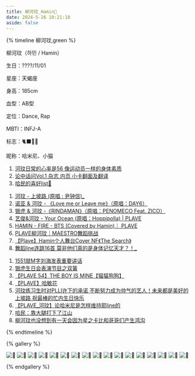 ```yaml
---
title: 柳河玟_Hamin🖤
date: 2024-5-26 10:21:18
aside: false
---
```


{% timeline 柳河玟,green %}

<!-- timeline 个人资料 -->

柳河玟（하민 / Hamin）

生日：????/11/01

星座：天蝎座

身高：185cm

血型：AB型

定位：Dance, Rap

MBTI：INFJ-A

标志：🐈‍⬛🖤🥋

昵称：哈米尼、小猫

<!-- endtimeline -->

<!-- timeline TMI -->

1. [河玟日常的心率是56 像运动员一样的身体素质](https://weibo.com/7834063349/5046724194731226)
2. [论中话问Vol.1 杂志 内页 小卡翻面及翻译](https://weibo.com/7834398661/5072636279526933)
2. [哈民的喜好list🍈](https://weibo.com/6591628792/5091901885907402)

<!-- endtimeline -->

<!-- timeline 翻唱翻跳Cover -->

1. [河玟 - 上坡路 (原唱 : 尹钟信)_](https://www.bilibili.com/video/BV1vy4y1w7HS/?spm_id_from=333.999.0.0&vd_source=683accdf4a366c372d15625bf59c99d7)
2. [诺亚 & 河玟 - 《Love me or Leave me》（原唱：DAY6）](https://www.bilibili.com/video/BV1oc411m7gz/?spm_id_from=333.999.0.0&vd_source=683accdf4a366c372d15625bf59c99d7)
3. [ 银虎 & 河玟 -《RINDAMAN》（原唱：PENOMECO Feat. ZICO）](https://www.bilibili.com/video/BV1R1421S7mR/?spm_id_from=333.999.0.0&vd_source=683accdf4a366c372d15625bf59c99d7)
4. [艺俊&河玟 - Your Ocean (原唱：Hoppipolla) | PLAVE](https://www.bilibili.com/video/BV1iQ4y147xe/?spm_id_from=333.999.0.0&vd_source=683accdf4a366c372d15625bf59c99d7)
5. [HAMIN - FIRE - BTS (Covered by Hamin)｜ PLAVE](https://www.bilibili.com/video/BV1xY4y1D76a/?spm_id_from=333.999.0.0&vd_source=683accdf4a366c372d15625bf59c99d7)
5. [PLAVE柳河玟｜MAESTRO舞蹈挑战](https://www.bilibili.com/video/BV1VE421L7VK/?spm_id_from=333.999.0.0&vd_source=683accdf4a366c372d15625bf59c99d7)
5. [【Plave】Hamin个人舞台Cover NF《The Search》](https://www.bilibili.com/video/BV1iu4m1F7MS/?spm_id_from=333.999.0.0&vd_source=683accdf4a366c372d15625bf59c99d7)
5. [舞蹈line连跳16首 莫非他们真的是身体记忆天才？！_](https://www.bilibili.com/video/BV1xc411q7vy/?spm_id_from=333.999.0.0&vd_source=683accdf4a366c372d15625bf59c99d7)

<!-- endtimeline -->

<!-- timeline 常看常新的切片 -->

1. [1551就M字刘海发表重要讲话](https://www.bilibili.com/video/BV1Bz421U7bq/?spm_id_from=333.999.0.0&vd_source=683accdf4a366c372d15625bf59c99d7)
2. [银虎生日会表演节目之双簧](https://www.bilibili.com/video/BV1NM4m1r7pX/?spm_id_from=333.999.0.0&vd_source=683accdf4a366c372d15625bf59c99d7)
2. [【PLAVE 54】THE BOY IS MINE【猫猫狗狗】](https://www.bilibili.com/video/BV1Lp421S7o5/?spm_id_from=333.999.0.0&vd_source=683accdf4a366c372d15625bf59c99d7)
2. [【PLAVE】哈敏花](https://www.bilibili.com/video/BV1nM411Q7Tj/?spm_id_from=333.999.0.0&vd_source=683accdf4a366c372d15625bf59c99d7)
2. [河玟练习生时对PLLI许下的承诺 不断努力成为帅气的艺人！未来都是美好的上坡路 祝最棒的忙内生日快乐](https://www.bilibili.com/video/BV1Zu4y1E7sx/?spm_id_from=333.999.0.0&vd_source=683accdf4a366c372d15625bf59c99d7)
2. [【PLAVE_河玟】论哈米尼是怎样维持耶line的](https://www.bilibili.com/video/BV1rh4y1z7aU/?spm_id_from=333.999.0.0&vd_source=683accdf4a366c372d15625bf59c99d7)
2. [哈民：靠大腿打下了江山](https://www.bilibili.com/video/BV1DF411m7PP/?spm_id_from=333.999.0.0&vd_source=683accdf4a366c372d15625bf59c99d7)
2. [柳河玟也没想到有一天会因为星之卡比和哥哥们产生鸿沟](https://www.bilibili.com/video/BV1X8411B7Ba/?spm_id_from=333.999.0.0&vd_source=683accdf4a366c372d15625bf59c99d7)

<!-- endtimeline -->

{% endtimeline %}



{% gallery %}

![🖤](https://pic.imgdb.cn/item/6687e831d9c307b7e92ae564.jpg)
![🖤](https://img.picui.cn/free/2024/06/18/667129abeb514.jpg)
![🖤](https://pic.imgdb.cn/item/66924ac1d9c307b7e9191513.jpg)
![🖤](https://pic.imgdb.cn/item/66924ac2d9c307b7e9191579.jpg)
![🖤](https://pic.imgdb.cn/item/66924ac2d9c307b7e91915af.jpg)
![🖤](https://pic.imgdb.cn/item/66924ac2d9c307b7e91915ff.jpg)
![🖤](https://pic.imgdb.cn/item/66924ac2d9c307b7e919162f.jpg)
![🖤](https://pic.imgdb.cn/item/66aef0b8d9c307b7e9fa0860.jpg)
![🖤](https://pic.imgdb.cn/item/66aef0b8d9c307b7e9fa0965.jpg)
![🖤](https://pic.imgdb.cn/item/66bff16bd9c307b7e97c6de8.jpg)
![🖤](https://pic.imgdb.cn/item/66cda4cfd9c307b7e9fe07e7.jpg)
![🖤](https://pic.imgdb.cn/item/66cda543d9c307b7e9fe6386.jpg)
![🖤](https://pic.imgdb.cn/item/66cda544d9c307b7e9fe6418.jpg)
![🖤](https://pic.imgdb.cn/item/66cda545d9c307b7e9fe64c7.jpg)
![🖤](https://pic.imgdb.cn/item/66dcf73ed9c307b7e92c69c3.jpg)
![🖤](https://pic.imgdb.cn/item/66dcf73fd9c307b7e92c6a7c.jpg)
![🖤](https://pic.imgdb.cn/item/66dcf76cd9c307b7e92d0bca.jpg)



{% endgallery %}
